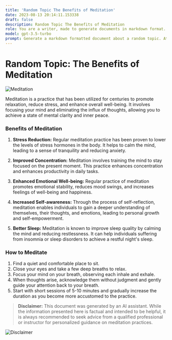 ```yaml
---
title: 'Random Topic The Benefits of Meditation'
date: 2023-08-13 20:14:11.153338
draft: false
description: Random Topic The Benefits of Meditation
role: You are a writer, made to generate documents in markdown format. It is very important that all of the documents you generate are in valid markdown format.
model: gpt-3.5-turbo
prompt: Generate a markdown formatted document about a random topic. At the bottom, include a disclaimer explaining that the document was generated by you. The first line of the document should be the title. Make sure that the entire document is in proper markdown format, using a mix of various tags to make the document visually appealing.
---
```


# Random Topic: The Benefits of Meditation

![Meditation](https://www.example.com/meditation.png)

Meditation is a practice that has been utilized for centuries to promote relaxation, reduce stress, and enhance overall well-being. It involves focusing your mind and eliminating the influx of thoughts, allowing you to achieve a state of mental clarity and inner peace.

### Benefits of Meditation

1. **Stress Reduction:** Regular meditation practice has been proven to lower the levels of stress hormones in the body. It helps to calm the mind, leading to a sense of tranquility and reducing anxiety.

2. **Improved Concentration:** Meditation involves training the mind to stay focused on the present moment. This practice enhances concentration and enhances productivity in daily tasks.

3. **Enhanced Emotional Well-being:** Regular practice of meditation promotes emotional stability, reduces mood swings, and increases feelings of well-being and happiness.

4. **Increased Self-awareness:** Through the process of self-reflection, meditation enables individuals to gain a deeper understanding of themselves, their thoughts, and emotions, leading to personal growth and self-empowerment.

5. **Better Sleep:** Meditation is known to improve sleep quality by calming the mind and reducing restlessness. It can help individuals suffering from insomnia or sleep disorders to achieve a restful night's sleep.

### How to Meditate

1. Find a quiet and comfortable place to sit.
2. Close your eyes and take a few deep breaths to relax.
3. Focus your mind on your breath, observing each inhale and exhale.
4. When thoughts arise, acknowledge them without judgment and gently guide your attention back to your breath.
5. Start with short sessions of 5-10 minutes and gradually increase the duration as you become more accustomed to the practice.

> **Disclaimer:** This document was generated by an AI assistant. While the information presented here is factual and intended to be helpful, it is always recommended to seek advice from a qualified professional or instructor for personalized guidance on meditation practices.

![Disclaimer](https://www.example.com/disclaimer.png)